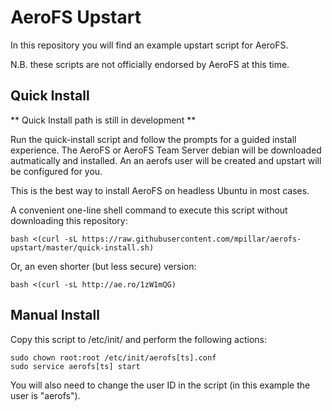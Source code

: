 AeroFS Upstart
===

In this repository you will find an example upstart script for AeroFS.

N.B. these scripts are not officially endorsed by AeroFS at this time.

Quick Install
---

** Quick Install path is still in development **

Run the quick-install script and follow the prompts for a guided install
experience. The AeroFS or AeroFS Team Server debian will be downloaded
autmatically and installed. An an aerofs user will be created and upstart
will be configured for you.

This is the best way to install AeroFS on headless Ubuntu in most cases.

A convenient one-line shell command to execute this script without downloading
this repository:

    bash <(curl -sL https://raw.githubusercontent.com/mpillar/aerofs-upstart/master/quick-install.sh)

Or, an even shorter (but less secure) version:

    bash <(curl -sL http://ae.ro/1zW1mQG)

Manual Install
---

Copy this script to /etc/init/ and perform the following actions:

    sudo chown root:root /etc/init/aerofs[ts].conf
    sudo service aerofs[ts] start

You will also need to change the user ID in the script (in this example the
user is "aerofs").
